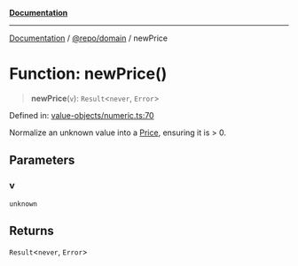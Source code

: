 [**Documentation**](../../../README.md)

***

[Documentation](../../../README.md) / [@repo/domain](../README.md) / newPrice

# Function: newPrice()

> **newPrice**(`v`): `Result`\<`never`, `Error`\>

Defined in: [value-objects/numeric.ts:70](https://github.com/o3osatoshi/experiment/blob/67ff251451cab829206391b718d971ec20ce4dfb/packages/domain/src/value-objects/numeric.ts#L70)

Normalize an unknown value into a [Price](../type-aliases/Price.md), ensuring it is > 0.

## Parameters

### v

`unknown`

## Returns

`Result`\<`never`, `Error`\>
